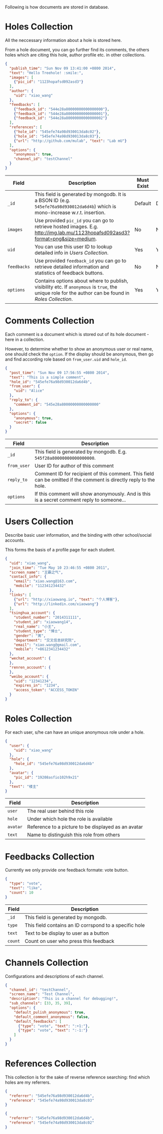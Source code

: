 Following is how documents are stored in database.


# Holes Collection
All the neccessary information about a hole is stored here.

From a hole document, you can go further find its comments, the others holes which are citing this hole, author profile etc. in other collections.

```json
{
  "publish_time": "Sun Nov 09 13:41:00 +0800 2014",
  "text": "Hello Treehole! :smile:",
  "images": [
    {"pic_id": "1123hopafsd092asd3"}
  ],
  "author": {
    "uid": "xiao_wang"
  },
  "feedbacks": [
    {"feedback_id": "544e28a80000000000000000"},
    {"feedback_id": "544e28a80000000000000001"},
    {"feedback_id": "544e28a80000000000000002"}
  ],
  "references": [
    {"hole_id": "545efe74a98d930013da8c02"},
    {"hole_id": "545efe74a98d930013da8c03"},
    {"url": "http://github.com/mulab", "text": "Lab mU"}
  ],
  "options": {
    "anonymous": true,
    "channel_id": "testChannel"
  }
}
```

| Field       | Description | Must Exist | Index |
| ----------- | ----------- | ---------- | ----- |
| `_id`       | This field is generated by mongodb. It is a BSON ID (e.g. `545efe76a98d930012da6d4b`) which is mono-increase w.r.t. insertion. | Default | Default |
| `images`    | Use provided `pic_id` you can go to retrieve hosted images. E.g. <http://img.lab.mu/1123hopafsd092asd3?format=png&size=medium>. | No | No |
| `uid`       | You can use this user ID to lookup detailed info in *Users Collection*. | Yes | Yes |
| `feedbacks` | Use provided `feedback_id` you can go to retrieve detailed information and statistics of feedback buttons. | No | No |
| `options`   | Contains options about where to publish, visibility etc. If `anonymous` is `true`, the unique role for the author can be found in *Roles Collection*. | Yes | Yes |


# Comments Collection
Each comment is a document which is stored out of its hole document - here in a collection.

However, to determine whether to show an anonymous user or real name, one should check the `option`. If the display should be anonymous, then go and find according role based on `from_user.uid` and `hole_id`.

``` json
{
  "post_time": "Sun Nov 09 17:56:55 +0800 2014",
  "text": "This is a simple comment",
  "hole_id": "545efe76a98d930012da6d4b",
  "from_user": {
    "uid": "Alice"
  },
  "reply_to": {
    "comment_id": "545e28a80000000000000000"
  },
  "options": {
    "anonymous": true,
    "secret": false
  }
}
```

| Field       | Description |
| ----------- | ----------- |
| `_id`       | This field is generated by mongodb. E.g. `545f28a80000000000000000`. |
| `from_user` | User ID for author of this comment |
| `reply_to`  | Comment ID for recipient of this comment. This field can be omitted if the comment is directly reply to the hole. |
| `options`   | If this comment will show anonymously. And is this is a secret comment reply to someone... |


# Users Collection
Describe basic user information, and the binding with other school/social accounts.

This forms the basis of a profile page for each student.

```json
{
  "uid": "xiao_wang",
  "join_time": "Tue May 10 23:46:55 +0800 2011",
  "screen_name": "王霸之气",
  "contact_info": {
    "email": "xiao.wang@163.com",
    "mobile": "112341234432"
  },
  "links": [
    {"url": "http://xiaowang.io", "text": "个人博客"},
    {"url": "http://linkedin.com/xiaowang"}
  ],
  "tsinghua_account": {
    "student_number": "2014311111",
    "student_id": "xiaowang14",
    "real_name": "小王",
    "student_type": "博士",
    "gender": "男",
    "department": "交叉信息研究院",
    "email": "xiao.wang@gmail.com",
    "mobile": "+8612341234432"
  },
  "wechat_account": {
  },
  "renren_account": {
  },
  "weibo_account": {
    "uid": "12341234",
    "expires_in": "1234",
    "access_token": "ACCESS_TOKEN"
  }
}
```


# Roles Collection
For each user, s/he can have an unique anonymous role under a hole.

```json
{
  "user": {
    "uid": "xiao_wang"
  },
  "hole": {
    "hole_id": "545efe76a98d930012da6d4b"
  },
  "avatar": {
    "pic_id": "19208asfio102h9x21"
  },
  "text": "楼主"
}
```

| Field       | Description |
| ----------- | ----------- |
| `user`      | The real user behind this role |
| `hole`      | Under which hole the role is available |
| `avatar`    | Reference to a picture to be displayed as an avatar |
| `text`      | Name to distinguish this role from others |


# Feedbacks Collection
Currently we only provide one feedback formate: vote button.

```json
{
  "type": "vote",
  "text": "like",
  "count": 10
}
```

| Field       | Description |
| ----------- | ----------- |
| `_id`       | This field is generated by mongodb. |
| `type`      | This field contains an ID corrspond to a specific hole |
| `text`      | Text to be display to user as a button |
| `count`     | Count on user who press this feedback |


# Channels Collection
Configurations and descriptions of each channel.

```json
{
  "channel_id": "testChannel",
  "screen_name": "Test Channel",
  "description": "This is a channel for debugging!",
  "sub_channels": [33, 35, 39],
  "options": {
    "default_pulish_anonymous": true,
    "default_comment_anonymous": false,
    "default_feedbacks": [
      {"type": "vote", "text": ":+1:"},
      {"type": "vote", "text": ":-1:"}
    ]
  }
}
```


# References Collection
This collection is for the sake of reverse reference searching: find which holes are my referrers.

```json
{
  "referrer": "545efe76a98d930012da6d4b",
  "reference": "545efe74a98d930013da8c03"
}
```
```json
{
  "referrer": "545efe76a98d930012da6d4b",
  "reference": "545efe74a98d930013da8c02"
}
```
